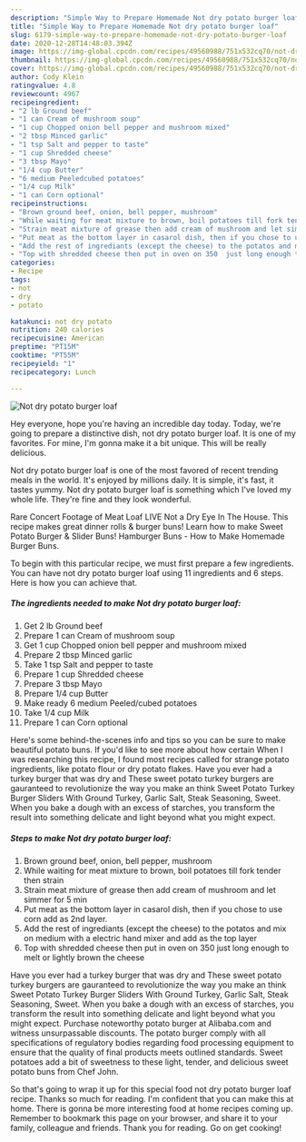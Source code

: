 ```yaml
---
description: "Simple Way to Prepare Homemade Not dry potato burger loaf"
title: "Simple Way to Prepare Homemade Not dry potato burger loaf"
slug: 6179-simple-way-to-prepare-homemade-not-dry-potato-burger-loaf
date: 2020-12-28T14:48:03.394Z
image: https://img-global.cpcdn.com/recipes/49560988/751x532cq70/not-dry-potato-burger-loaf-recipe-main-photo.jpg
thumbnail: https://img-global.cpcdn.com/recipes/49560988/751x532cq70/not-dry-potato-burger-loaf-recipe-main-photo.jpg
cover: https://img-global.cpcdn.com/recipes/49560988/751x532cq70/not-dry-potato-burger-loaf-recipe-main-photo.jpg
author: Cody Klein
ratingvalue: 4.8
reviewcount: 4967
recipeingredient:
- "2 lb Ground beef"
- "1 can Cream of mushroom soup"
- "1 cup Chopped onion bell pepper and mushroom mixed"
- "2 tbsp Minced garlic"
- "1 tsp Salt and pepper to taste"
- "1 cup Shredded cheese"
- "3 tbsp Mayo"
- "1/4 cup Butter"
- "6 medium Peeledcubed potatoes"
- "1/4 cup Milk"
- "1 can Corn optional"
recipeinstructions:
- "Brown ground beef, onion, bell pepper, mushroom"
- "While waiting for meat mixture to brown, boil potatoes till fork tender then strain"
- "Strain meat mixture of grease then add cream of mushroom and let simmer for 5 min"
- "Put meat as the bottom layer in casarol dish, then if you chose to use corn add as 2nd layer."
- "Add the rest of ingrediants (except the cheese) to the potatos and mix on medium with a electric hand mixer and add as the top layer"
- "Top with shredded cheese then put in oven on 350  just long enough to melt or lightly brown the cheese"
categories:
- Recipe
tags:
- not
- dry
- potato

katakunci: not dry potato 
nutrition: 240 calories
recipecuisine: American
preptime: "PT15M"
cooktime: "PT55M"
recipeyield: "1"
recipecategory: Lunch

---
```



![Not dry potato burger loaf](https://img-global.cpcdn.com/recipes/49560988/751x532cq70/not-dry-potato-burger-loaf-recipe-main-photo.jpg)

Hey everyone, hope you're having an incredible day today. Today, we're going to prepare a distinctive dish, not dry potato burger loaf. It is one of my favorites. For mine, I'm gonna make it a bit unique. This will be really delicious.

Not dry potato burger loaf is one of the most favored of recent trending meals in the world. It's enjoyed by millions daily. It is simple, it's fast, it tastes yummy. Not dry potato burger loaf is something which I've loved my whole life. They're fine and they look wonderful.

Rare Concert Footage of Meat Loaf LIVE Not a Dry Eye In The House. This recipe makes great dinner rolls &amp; burger buns! Learn how to make Sweet Potato Burger &amp; Slider Buns! Hamburger Buns - How to Make Homemade Burger Buns.


To begin with this particular recipe, we must first prepare a few ingredients. You can have not dry potato burger loaf using 11 ingredients and 6 steps. Here is how you can achieve that.

<!--inarticleads1-->

##### The ingredients needed to make Not dry potato burger loaf:

1. Get 2 lb Ground beef
1. Prepare 1 can Cream of mushroom soup
1. Get 1 cup Chopped onion bell pepper and mushroom mixed
1. Prepare 2 tbsp Minced garlic
1. Take 1 tsp Salt and pepper to taste
1. Prepare 1 cup Shredded cheese
1. Prepare 3 tbsp Mayo
1. Prepare 1/4 cup Butter
1. Make ready 6 medium Peeled/cubed potatoes
1. Take 1/4 cup Milk
1. Prepare 1 can Corn optional


Here&#39;s some behind-the-scenes info and tips so you can be sure to make beautiful potato buns. If you&#39;d like to see more about how certain When I was researching this recipe, I found most recipes called for strange potato ingredients, like potato flour or dry potato flakes. Have you ever had a turkey burger that was dry and These sweet potato turkey burgers are gauranteed to revolutionize the way you make an think Sweet Potato Turkey Burger Sliders With Ground Turkey, Garlic Salt, Steak Seasoning, Sweet. When you bake a dough with an excess of starches, you transform the result into something delicate and light beyond what you might expect. 

<!--inarticleads2-->

##### Steps to make Not dry potato burger loaf:

1. Brown ground beef, onion, bell pepper, mushroom
1. While waiting for meat mixture to brown, boil potatoes till fork tender then strain
1. Strain meat mixture of grease then add cream of mushroom and let simmer for 5 min
1. Put meat as the bottom layer in casarol dish, then if you chose to use corn add as 2nd layer.
1. Add the rest of ingrediants (except the cheese) to the potatos and mix on medium with a electric hand mixer and add as the top layer
1. Top with shredded cheese then put in oven on 350  just long enough to melt or lightly brown the cheese


Have you ever had a turkey burger that was dry and These sweet potato turkey burgers are gauranteed to revolutionize the way you make an think Sweet Potato Turkey Burger Sliders With Ground Turkey, Garlic Salt, Steak Seasoning, Sweet. When you bake a dough with an excess of starches, you transform the result into something delicate and light beyond what you might expect. Purchase noteworthy potato burger at Alibaba.com and witness unsurpassable discounts. The potato burger comply with all specifications of regulatory bodies regarding food processing equipment to ensure that the quality of final products meets outlined standards. Sweet potatoes add a bit of sweetness to these light, tender, and delicious sweet potato buns from Chef John. 

So that's going to wrap it up for this special food not dry potato burger loaf recipe. Thanks so much for reading. I'm confident that you can make this at home. There is gonna be more interesting food at home recipes coming up. Remember to bookmark this page on your browser, and share it to your family, colleague and friends. Thank you for reading. Go on get cooking!
